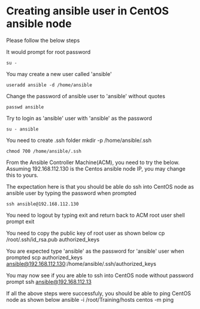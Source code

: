 # Creating ansible user in CentOS ansible node

Please follow the below steps

It would prompt for root password

    su -
    
You may create a new user called 'ansible'

    useradd ansible -d /home/ansible

Change the password of ansible user to 'ansible' without quotes

    passwd ansible
    
Try to login as 'ansible' user with 'ansible' as the password

    su - ansible
    
You need to create .ssh folder
    mkdir -p /home/ansible/.ssh
    
    chmod 700 /home/ansible/.ssh
    
From the Ansible Controller Machine(ACM), you need to try the below. Assuming 192.168.112.130 is the Centos ansible node IP, you may change this to yours.

The expectation here is that you should be able do ssh into CentOS node as ansible user by typing the password when prompted

    ssh ansible@192.168.112.130

You need to logout by typing exit and return back to ACM root user shell prompt
    exit

You need to copy the public key of root user as shown below
    cp /root/.ssh/id_rsa.pub authorized_keys
    
You are expected type 'ansible' as the password for 'ansible' user when prompted
    scp authorized_keys ansible@192.168.112.130:/home/ansible/.ssh/authorized_keys
    
You may now see if you are able to ssh into CentOS node without password prompt
    ssh ansible@192.168.112.13
    
If all the above steps were successfuly, you should be able to ping CentOS node as shown below
    ansible -i /root/Training/hosts centos -m ping

